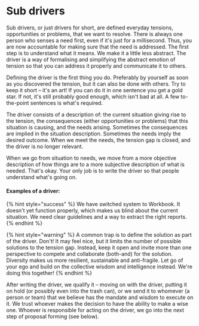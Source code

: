 # Sub drivers

Sub drivers, or just drivers for short, are defined everyday tensions, opportunities or problems, that we want to resolve. There is always one person who senses a need first, even if it's just for a millisecond. Thus, you are now accountable for making sure that the need is addressed. The first step is to understand what it means. We make it a little less abstract. The driver is a way of formalising and simplifying the abstract emotion of tension so that you can address it properly and communicate it to others.

Defining the driver is the first thing you do. Preferably by yourself as soon as you discovered the tension, but it can also be done with others. Try to keep it short – it's an art! If you can do it in one sentence you get a gold star. If not, it's still probably good enough, which isn't bad at all. A few to-the-point sentences is what's required.

The driver consists of a description of: the current situation giving rise to the tension, the consequences \(either opportunities or problems\) that this situation is causing, and the needs arising. Sometimes the consequences are implied in the situation description. Sometimes the needs imply the desired outcome. When we meet the needs, the tension gap is closed, and the driver is no longer relevant.

When we go from situation to needs, we move from a more objective description of how things are to a more subjective description of what is needed. That's okay. Your only job is to write the driver so that people understand what's going on.

#### Examples of a driver: 

{% hint style="success" %}
We have switched system to Workbook. It doesn't yet function properly, which makes us blind about the current situation. We need clear guidelines and a way to extract the right reports.
{% endhint %}

{% hint style="warning" %}
A common trap is to define the solution as part of the driver. Don't! It may feel nice, but it limits the number of possible solutions to the tension gap. Instead, keep it open and invite more than one perspective to compete and collaborate \(both-and\) for the solution. Diversity makes us more resilient, sustainable and anti-fragile. Let go of your ego and build on the collective wisdom and intelligence instead. We're doing this together!
{% endhint %}

After writing the driver, we qualify it – moving on with the driver, putting it on hold \(or possibly even into the trash can\), or we send it to whomever \(a person or team\) that we believe has the mandate and wisdom to execute on it. We trust whoever makes the decision to have the ability to make a wise one. Whoever is responsible for acting on the driver, we go into the next step of proposal forming \(see below\).

